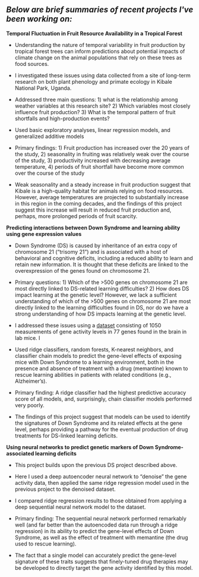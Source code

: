 ## ***Below are brief summaries of recent projects I've been working on:***


**Temporal Fluctuation in Fruit Resource Availability in a Tropical Forest**

- Understanding the nature of temporal variability in fruit production by tropical forest trees can inform predictions about potential impacts of climate change on the animal populations that rely on these trees as food sources. 

- I investigated these issues using data collected from a site of long-term research on both plant phenology and primate ecology in Kibale National Park, Uganda.

- Addressed three main questions: 1) what is the relationship among weather variables at this research site? 2) Which variables most closely influence fruit production? 3) What is the temporal pattern of fruit shortfalls and high-production events?

- Used basic exploratory analyses, linear regression models, and generalized additive models

- Primary findings: 1) Fruit production has increased over the 20 years of the study, 2) seasonality in fruiting was relatively weak over the course of the study, 3) productivity increased with decreasing average temperature, 4) periods of fruit shortfall have become more common over the course of the study  

- Weak seasonality and a steady increase in fruit production suggest that Kibale is a high-quality habitat for animals relying on food resources. However, average temperatures are projected to substantially increase in this region in the coming decades, and the findings of this project suggest this increase will result in reduced fruit production and, perhaps, more prolonged periods of fruit scarcity. 


**Predicting interactions between Down Syndrome and learning ability using gene expression values** 

- Down Syndrome (DS) is caused by inheritance of an extra copy of chromosome 21 (“trisomy 21”) and is associated with a host of behavioral and cognitive deficits, including a reduced ability to learn and retain new information. It is thought that these deficits are linked to the overexpression of the genes found on chromosome 21.

-  Primary questions: 1) Which of the >500 genes on chromosome 21 are most directly linked to DS-related learning difficulties? 2) How does DS impact learning at the genetic level? However, we lack a sufficient understanding of which of the >500 genes on chromosome 21 are most directly linked to the learning difficulties found in DS, nor do we have a strong understanding of how DS impacts learning at the genetic level. 

- I addressed these issues using a [dataset](https://archive.ics.uci.edu/ml/datasets/Mice+Protein+Expression) consisting of 1050 measurements of gene activity levels in 77 genes found in the brain in lab mice. I

- Used ridge classifiers, random forests, K-nearest neighbors, and classifier chain models to predict the gene-level effects of exposing mice with Down Syndrome to a learning environment, both in the presence and absence of treatment with a drug (memantine) known to rescue learning abilities in patients with related conditions (e.g., Alzheimer’s). 

- Primary finding: A ridge classifier had the highest predictive accuracy score of all models, and, surprisingly, chain classifier models performed very poorly.

- The findings of this project suggest that models can be used to identify the signatures of Down Syndrome and its related effects at the gene level, perhaps providing a pathway for the eventual production of drug treatments for DS-linked learning deficits.

**Using neural networks to predict genetic markers of Down Syndrome-associated learning deficits**

- This project builds upon the previous DS project described above. 

- Here I used a deep autoencoder neural network to “denoise” the gene activity data, then applied the same ridge regression model used in the previous project to the denoised dataset.

- I compared ridge regression results to those obtained from applying a deep sequential neural network model to the dataset. 

- Primary finding: The sequential neural network performed remarkably well (and far better than the autoencoded data run through a ridge regression) in its ability to predict the gene-level effects of Down Syndrome, as well as the effect of treatment with memantine (the drug used to rescue learning).
 
- The fact that a single model can accurately predict the gene-level signature of these traits suggests that finely-tuned drug therapies may be developed to directly target the gene activity identified by this model.
